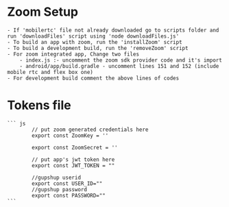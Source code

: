 # Zoom Setup
    - If 'mobilertc' file not already downloaded go to scripts folder and run 'downloadFiles' script using 'node downloadFiles.js'
    - To build an app with zoom, run the 'installZoom' script
    - To build a development build, run the 'removeZoom' script
    - For zoom integrated app, Change two files
        - index.js :- uncomment the zoom sdk provider code and it's import
        - android/app/build.gradle - uncomment lines 151 and 152 (include mobile rtc and flex box one)
    - For development build comment the above lines of codes

# Tokens file 

    ``` js
            // put zoom generated credentials here
            export const ZoomKey = ''

            export const ZoomSecret = ''

            // put app's jwt token here
            export const JWT_TOKEN = ""

            //gupshup userid
            export const USER_ID=""
            //gupshup password
            export const PASSWORD=""
    ```